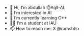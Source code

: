 - 👋 Hi, I’m abdullah @Aqll-AL
- 👀 I’m interested in AI
- 🌱 I’m currently learning C++
- 👨‍🎨 I’m a student at IAU 
- 📫 How to reach me: X @ramshho

<!---
Aqll-AL/Aqll-AL is a ✨ special ✨ repository because its `README.md` (this file) appears on your GitHub profile.
You can click the Preview link to take a look at your changes.
--->
